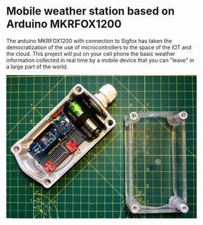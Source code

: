 # Mobile weather station based on Arduino MKRFOX1200
The arduino MKRFOX1200 with connection to Sigfox has taken the democratization of the use of microcontrollers to the space of the IOT and the cloud.
This project will put on your cell phone the basic weather information collected in real time by a mobile device that you can "leave" in a large part of the world.

![alt text](https://github.com/McOrts/MKRFOX1200_mobile-weather-station/blob/master/MKRFOX1200_mobile-weather-station.jpeg?raw=true)
